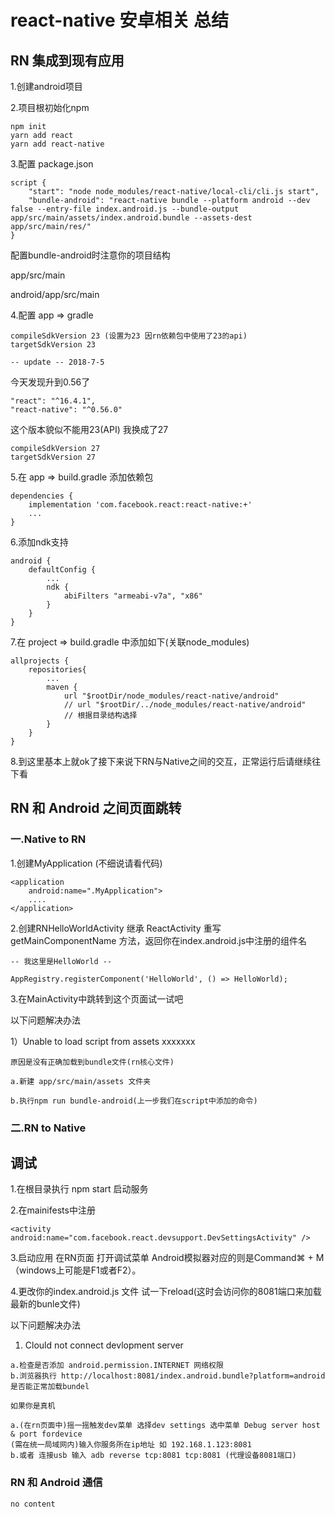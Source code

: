 # react-native 安卓相关 总结

## RN 集成到现有应用

1.创建android项目

2.项目根初始化npm

```
npm init
yarn add react
yarn add react-native
```

3.配置 package.json
```
script {
    "start": "node node_modules/react-native/local-cli/cli.js start",
    "bundle-android": "react-native bundle --platform android --dev false --entry-file index.android.js --bundle-output app/src/main/assets/index.android.bundle --assets-dest app/src/main/res/"
}
```

配置bundle-android时注意你的项目结构

app/src/main

android/app/src/main

4.配置 app => gradle
```
compileSdkVersion 23 (设置为23 因rn依赖包中使用了23的api)
targetSdkVersion 23
```

`-- update -- 2018-7-5`

今天发现升到0.56了

```
"react": "^16.4.1",
"react-native": "^0.56.0"
```

这个版本貌似不能用23(API) 我换成了27

```
compileSdkVersion 27
targetSdkVersion 27
```

5.在 app => build.gradle 添加依赖包
```
dependencies {
    implementation 'com.facebook.react:react-native:+'
    ...
}
```
    
6.添加ndk支持
```
android {
    defaultConfig {
        ...
        ndk {
            abiFilters "armeabi-v7a", "x86"
        }
    }
}
```
7.在 project => build.gradle 中添加如下(关联node_modules)
```
allprojects {
    repositories{
        ...
        maven {
            url "$rootDir/node_modules/react-native/android"
            // url "$rootDir/../node_modules/react-native/android"
            // 根据目录结构选择
        }
    }
}
```
    
8.到这里基本上就ok了接下来说下RN与Native之间的交互，正常运行后请继续往下看

## RN 和 Android 之间页面跳转

### 一.Native to RN

1.创建MyApplication (不细说请看代码)
```
<application 
    android:name=".MyApplication">
    ....
</application>
```
2.创建RNHelloWorldActivity 继承 ReactActivity
重写 getMainComponentName 方法，返回你在index.android.js中注册的组件名

`-- 我这里是HelloWorld --`

    AppRegistry.registerComponent('HelloWorld', () => HelloWorld);
    
3.在MainActivity中跳转到这个页面试一试吧

以下问题解决办法

1）Unable to load script from assets xxxxxxx
    
    原因是没有正确加载到bundle文件(rn核心文件)
        
    a.新建 app/src/main/assets 文件夹
         
    b.执行npm run bundle-android(上一步我们在script中添加的命令)
        
### 二.RN to Native   

## 调试

1.在根目录执行 npm start 启动服务

2.在mainifests中注册

    <activity android:name="com.facebook.react.devsupport.DevSettingsActivity" />
    
3.启动应用 在RN页面 打开调试菜单 Android模拟器对应的则是Command⌘ + M（windows上可能是F1或者F2）。

4.更改你的index.android.js 文件 试一下reload(这时会访问你的8081端口来加载最新的bunle文件)

以下问题解决办法

1) Clould not connect devlopment server
```
a.检查是否添加 android.permission.INTERNET 网络权限
b.浏览器执行 http://localhost:8081/index.android.bundle?platform=android 是否能正常加载bundel

如果你是真机

a.(在rn页面中)摇一摇触发dev菜单 选择dev settings 选中菜单 Debug server host & port fordevice
(需在统一局域网内)输入你服务所在ip地址 如 192.168.1.123:8081
b.或者 连接usb 输入 adb reverse tcp:8081 tcp:8081 (代理设备8081端口)  
```

### RN 和 Android 通信

```
no content
```